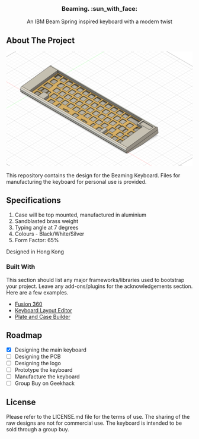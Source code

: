 <!-- PROJECT LOGO -->
<br />
<div align="center">
  <h3 align="center">Beaming. :sun_with_face:</h3>

  <p align="center">
    An IBM Beam Spring inspired keyboard with a modern twist
    <br />
  </p>
</div>

<!-- ABOUT THE PROJECT -->
## About The Project

![My Image](images/beaming.PNG)

This repository contains the design for the Beaming Keyboard. Files for manufacturing the keyboard for personal use is provided.


## Specifications
1. Case will be top mounted, manufactured in aluminium
2. Sandblasted brass weight
3. Typing angle at 7 degrees
4. Colours - Black/White/Silver
5. Form Factor: 65%

Designed in Hong Kong

### Built With

This section should list any major frameworks/libraries used to bootstrap your project. Leave any add-ons/plugins for the acknowledgements section. Here are a few examples.

* [Fusion 360](https://www.autodesk.com/products/fusion-360/overview?term=1-YEAR&tab=subscription)
* [Keyboard Layout Editor](http://www.keyboard-layout-editor.com/)
* [Plate and Case Builder](http://builder.swillkb.com/)

<!-- ROADMAP -->
## Roadmap

- [x] Designing the main keyboard
- [ ] Designing the PCB
- [ ] Designing the logo
- [ ] Prototype the keyboard
- [ ] Manufacture the keyboard
- [ ] Group Buy on Geekhack

<!-- LICENSE -->
## License

Please refer to the LICENSE.md file for the terms of use. The sharing of the raw designs are not for commercial use. The keyboard is intended to be sold through a group buy.
